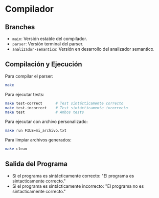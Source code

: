 # Compilador

## Branches

- `main`: Versión estable del compilador.
- `parser`: Versión terminal del parser.
- `analizador-semantico`: Versión en desarrollo del analizador semantico.

## Compilación y Ejecución

Para compilar el parser:
```bash
make
```

Para ejecutar tests:
```bash
make test-correct      # Test sintácticamente correcto
make test-incorrect    # Test sintácticamente incorrecto
make test              # Ambos tests
```

Para ejecutar con archivo personalizado:
```bash
make run FILE=mi_archivo.txt
```

Para limpiar archivos generados:
```bash
make clean
```

## Salida del Programa

- Si el programa es sintácticamente correcto: "El programa es sintacticamente correcto."
- Si el programa es sintácticamente incorrecto: "El programa no es sintacticamente correcto."